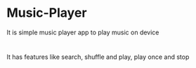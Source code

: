 # Music-Player
It is simple music player app to play music on device
#
It has features like search, shuffle and play, play once and stop
